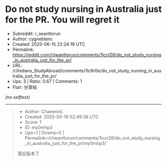 # Do not study nursing in Australia just for the PR. You will regret it

- Subreddit: r_iwanttorun
- Author: cygneblanc
- Created: 2025-06-15 22:24:19 UTC
- Permalink: https://reddit.com/r/iwanttorun/comments/1lcct26/do_not_study_nursing_in_australia_just_for_the_pr/
- URL: /r/Indians_StudyAbroad/comments/1lc8r0e/do_not_study_nursing_in_australia_just_for_the_pr/
- Ups: 3 | Ratio: 0.67 | Comments: 1
- Flair: 分享帖

_(no selftext)_

---

> - Author: ChaewonL
> - Created: 2025-06-16 02:49:38 UTC
> - Score: 1
> - ID: my0mhp3
> - Ups=1 | Downs=0 | Permalink=/r/iwanttorun/comments/1lcct26/do_not_study_nursing_in_australia_just_for_the_pr/my0mhp3/
>
> 落后版本了
